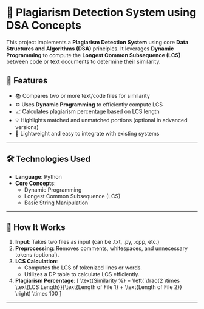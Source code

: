 # 📄 Plagiarism Detection System using DSA Concepts

This project implements a **Plagiarism Detection System** using core **Data Structures and Algorithms (DSA)** principles. It leverages **Dynamic Programming** to compute the **Longest Common Subsequence (LCS)** between code or text documents to determine their similarity.

## 🚀 Features

- 📚 Compares two or more text/code files for similarity
- ⚙️ Uses **Dynamic Programming** to efficiently compute LCS
- 📈 Calculates plagiarism percentage based on LCS length
- 💡 Highlights matched and unmatched portions (optional in advanced versions)
- 🔧 Lightweight and easy to integrate with existing systems

---

## 🛠️ Technologies Used

- **Language**: Python 
- **Core Concepts**:
  - Dynamic Programming
  - Longest Common Subsequence (LCS)
  - Basic String Manipulation

---

## 🧠 How It Works

1. **Input**: Takes two files as input (can be .txt, .py, .cpp, etc.)
2. **Preprocessing**: Removes comments, whitespaces, and unnecessary tokens (optional).
3. **LCS Calculation**:
    - Computes the LCS of tokenized lines or words.
    - Utilizes a DP table to calculate LCS efficiently.
4. **Plagiarism Percentage**:
    \[
    \text{Similarity \%} = \left( \frac{2 \times \text{LCS Length}}{\text{Length of File 1} + \text{Length of File 2}} \right) \times 100
    \]

---


